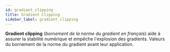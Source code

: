 ```yaml
---
id: gradient_clipping
title: Gradient Clipping
sidebar_label: gradient_clipping
---
```

**Gradient clipping** (*bornement de la norme du gradient en français*) aide à assurer la stabilité numérique et empêche l'explosion des gradients.
Valeurs du bornement de la norme du gradient avant leur application.
